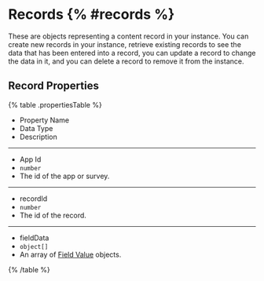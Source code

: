 # Records {% #records %}

These are objects representing a content record in your instance. You can create new records in your instance, retrieve existing records to see the data that has been entered into a record, you can update a record to change the data in it, and you can delete a record to remove it from the instance.

## Record Properties

{% table .propertiesTable %}

- Property Name
- Data Type
- Description

---

- App Id
- `number`
- The id of the app or survey.

---

- recordId
- `number`
- The id of the record.

---

- fieldData
- `object[]`
- An array of [Field Value](#field-values) objects.

{% /table %}
